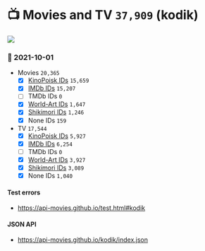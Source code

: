 # :tv: Movies and TV `37,909` (kodik)

<a href="https://API-Movies.github.io"><img src="https://API-Movies.github.io/banner.png?cache"></a>

### :date: 2021-10-01
- Movies `20,365`
  - [x] <a href="https://API-Movies.github.io/kodik/movie_kinopoisk_ids.json">KinoPoisk IDs</a> `15,659`
  - [x] <a href="https://API-Movies.github.io/kodik/movie_imdb_ids.json">IMDb IDs</a> `15,207`
  - [ ] TMDb IDs `0`
  - [x] <a href="https://API-Movies.github.io/kodik/movie_world_art_ids.json">World-Art IDs</a> `1,647`
  - [x] <a href="https://API-Movies.github.io/kodik/movie_shikimori_ids.json">Shikimori IDs</a> `1,246`
  - [x] None IDs `159`
- TV `17,544`
  - [x] <a href="https://API-Movies.github.io/kodik/tv_kinopoisk_ids.json">KinoPoisk IDs</a> `5,927`
  - [x] <a href="https://API-Movies.github.io/kodik/tv_imdb_ids.json">IMDb IDs</a> `6,254`
  - [ ] TMDb IDs `0`
  - [x] <a href="https://API-Movies.github.io/kodik/tv_world_art_ids.json">World-Art IDs</a> `3,927`
  - [x] <a href="https://API-Movies.github.io/kodik/tv_shikimori_ids.json">Shikimori IDs</a> `3,089`
  - [x] None IDs `1,040`
#### Test errors
- <a href='https://api-movies.github.io/test.html#kodik'>https://api-movies.github.io/test.html#kodik</a>
#### JSON API
- <a href='https://api-movies.github.io/kodik/index.json'>https://api-movies.github.io/kodik/index.json</a>
